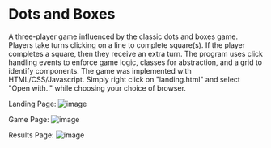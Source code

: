 # Dots and Boxes 
A three-player game influenced by the classic dots and boxes game. Players take turns clicking on a line to complete square(s). If the player completes a square, then they receive an extra turn. The program uses click handling events to enforce game logic, classes for abstraction, and a grid to identify components. The game was implemented with HTML/CSS/Javascript. Simply right click on "landing.html" and select "Open with.." while choosing your choice of browser.

Landing Page: 
![image](https://user-images.githubusercontent.com/81201946/216749808-742e5214-4d21-4b8e-85a5-923f4dc535ab.png)

Game Page:
![image](https://user-images.githubusercontent.com/81201946/216749840-f3983eb4-7181-4dd6-978f-48087d09fb78.png)

Results Page:
![image](https://user-images.githubusercontent.com/81201946/216749871-c4bd0a1c-93de-47d1-ac21-16173abf2638.png)
